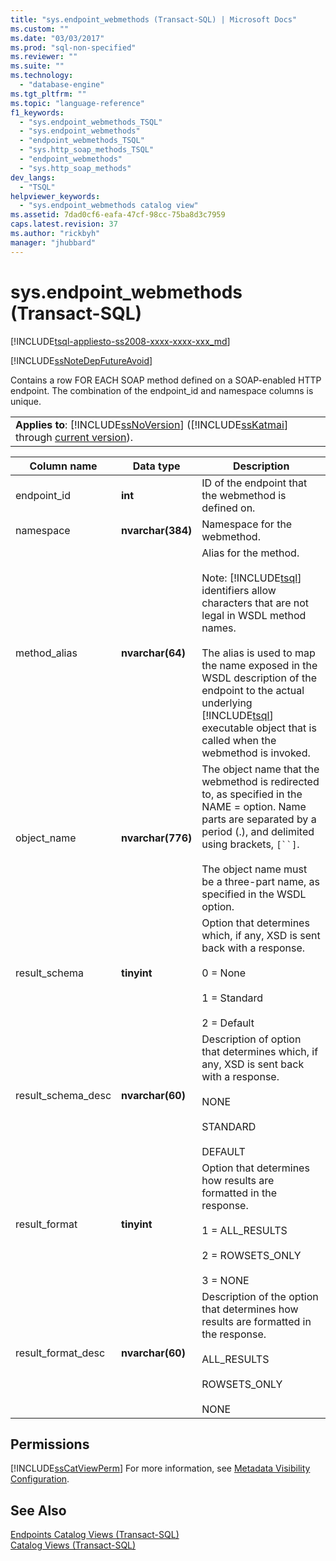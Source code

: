 ```yaml
---
title: "sys.endpoint_webmethods (Transact-SQL) | Microsoft Docs"
ms.custom: ""
ms.date: "03/03/2017"
ms.prod: "sql-non-specified"
ms.reviewer: ""
ms.suite: ""
ms.technology: 
  - "database-engine"
ms.tgt_pltfrm: ""
ms.topic: "language-reference"
f1_keywords: 
  - "sys.endpoint_webmethods_TSQL"
  - "sys.endpoint_webmethods"
  - "endpoint_webmethods_TSQL"
  - "sys.http_soap_methods_TSQL"
  - "endpoint_webmethods"
  - "sys.http_soap_methods"
dev_langs: 
  - "TSQL"
helpviewer_keywords: 
  - "sys.endpoint_webmethods catalog view"
ms.assetid: 7dad0cf6-eafa-47cf-98cc-75ba8d3c7959
caps.latest.revision: 37
ms.author: "rickbyh"
manager: "jhubbard"
---
```

# sys.endpoint_webmethods (Transact-SQL)
[!INCLUDE[tsql-appliesto-ss2008-xxxx-xxxx-xxx_md](../../../database-engine/configure/windows/includes/tsql-appliesto-ss2008-xxxx-xxxx-xxx-md.md)]

  [!INCLUDE[ssNoteDepFutureAvoid](../../../database-engine/configure/windows/includes/ssnotedepfutureavoid-md.md)]  
  
 Contains a row FOR EACH SOAP method defined on a SOAP-enabled HTTP endpoint. The combination of the endpoint_id and namespace columns is unique.  
  
||  
|-|  
|**Applies to**: [!INCLUDE[ssNoVersion](../../../advanced-analytics/r-services/includes/ssnoversion-md.md)] ([!INCLUDE[ssKatmai](../../../analysis-services/data-mining/includes/sskatmai-md.md)] through [current version](http://go.microsoft.com/fwlink/p/?LinkId=299658)).|  
  
|Column name|Data type|Description|  
|-----------------|---------------|-----------------|  
|endpoint_id|**int**|ID of the endpoint that the webmethod is defined on.|  
|namespace|**nvarchar(384)**|Namespace for the webmethod.|  
|method_alias|**nvarchar(64)**|Alias for the method.<br /><br /> Note: [!INCLUDE[tsql](../../../advanced-analytics/r-services/includes/tsql-md.md)] identifiers allow characters that are not legal in WSDL method names.<br /><br /> The alias is used to map the name exposed in the WSDL description of the endpoint to the actual underlying [!INCLUDE[tsql](../../../advanced-analytics/r-services/includes/tsql-md.md)] executable object that is called when the webmethod is invoked.|  
|object_name|**nvarchar(776)**|The object name that the webmethod is redirected to, as specified in the NAME = option. Name parts are separated by a period (.), and delimited using brackets, `[``]`.<br /><br /> The object name must be a three-part name, as specified in the WSDL option.|  
|result_schema|**tinyint**|Option that determines which, if any, XSD is sent back with a response.<br /><br /> 0 = None<br /><br /> 1 = Standard<br /><br /> 2 = Default|  
|result_schema_desc|**nvarchar(60)**|Description of option that determines which, if any, XSD is sent back with a response.<br /><br /> NONE<br /><br /> STANDARD<br /><br /> DEFAULT|  
|result_format|**tinyint**|Option that determines how results are formatted in the response.<br /><br /> 1 = ALL_RESULTS<br /><br /> 2 = ROWSETS_ONLY<br /><br /> 3 = NONE|  
|result_format_desc|**nvarchar(60)**|Description of the option that determines how results are formatted in the response.<br /><br /> ALL_RESULTS<br /><br /> ROWSETS_ONLY<br /><br /> NONE|  
  
## Permissions  
 [!INCLUDE[ssCatViewPerm](../../../relational-databases/reference/system-catalog-views/includes/sscatviewperm-md.md)] For more information, see [Metadata Visibility Configuration](../../../relational-databases/security/metadata-visibility-configuration.md).  
  
## See Also  
 [Endpoints Catalog Views &#40;Transact-SQL&#41;](../../../relational-databases/reference/system-catalog-views/endpoints-catalog-views-transact-sql.md)   
 [Catalog Views &#40;Transact-SQL&#41;](../../../relational-databases/reference/system-catalog-views/catalog-views-transact-sql.md)  
  
  